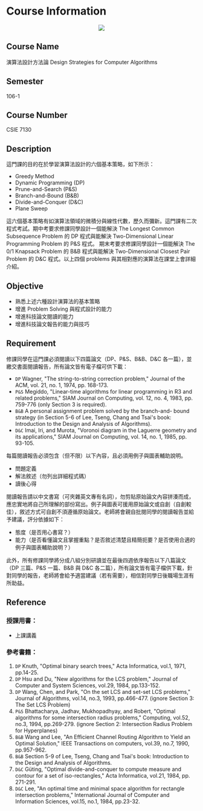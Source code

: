 # Course Information

<p align="center">
  <img src="https://i.imgur.com/aVhTSdu.png">
</p>

## Course Name

演算法設計方法論
Design Strategies for Computer Algorithms 

## Semester

106-1

## Course Number

CSIE 7130

## Description

這門課的目的在於學習演算法設計的六個基本策略，如下所示：

- Greedy Method
- Dynamic Programming (DP)
- Prune-and-Search (P&S)
- Branch-and-Bound (B&B)
- Divide-and-Conquer (D&C) 
- Plane Sweep 

這六個基本策略有如演算法領域的微積分與線性代數，歷久而彌新。這門課有二次程式考試。期中考要求修課同學設計一個能解決 The Longest Common Subsequence Problem 的 DP 程式與能解決 Two-Dimensional Linear Programming Problem 的 P&S 程式。 期末考要求修課同學設計一個能解決 The 0/1 Knapsack Problem 的 B&B 程式與能解決 Two-Dimensional Closest Pair Problem 的 D&C 程式。以上四個 problems 與其相對應的演算法在課堂上會詳細介紹。 

## Objective

- 熟悉上述六種設計演算法的基本策略
- 增進 Problem Solving 與程式設計的能力 
- 增進科技論文閱讀的能力 
- 增進科技論文報告的能力與技巧 

## Requirement

修課同學在這門課必須閱讀以下四篇論文（DP、P&S、B&B、D&C 各一篇），並繳交書面閱讀報告，所有論文皆有電子檔可供下載：

- `DP` Wagner, "The string-to-string correction problem," Journal of the ACM, vol. 21, no. 1, 1974, pp. 168-173.
- `P&S` Megiddo, "Linear-time algorithms for linear programming in R3 and related problems," SIAM Journal on Computing, vol. 12, no. 4, 1983, pp. 759-776 (only Section 3 is required).
- `B&B` A personal assignment problem solved by the branch-and- bound strategy (in Section 5-6 of Lee, Tseng, Chang and Tsai's book: Introduction to the Design and Analysis of Algorithms).
- `D&C` Imai, Iri, and Murota, "Voronoi diagram in the Laguerre geometry and its applications," SIAM Journal on Computing, vol. 14,  no. 1, 1985, pp. 93-105. 

每篇閱讀報告必須包含（但不限）以下內容，且必須用例子與圖表輔助說明。 

- 問題定義 
- 解法敘述（勿列出詳細程式碼）
- 讀後心得 

閱讀報告請以中文書寫（可夾雜英文專有名詞），勿剪貼原始論文內容拼湊而成，應忠實地將自己所理解的部份寫出。例子與圖表可援用原始論文或自創（自創較佳），敘述方式可自創不須遵循原始論文。老師將會親自批閱同學的閱讀報告並給予建議，評分依據如下：

- 態度（是否用心書寫？）
- 能力（是否看懂論文且掌握重點？是否敘述清楚且精簡扼要？是否使用合適的例子與圖表輔助說明？）

此外，所有修課同學將分成八組分別研讀並在最後四週依序報告以下八篇論文（DP 三篇、P&S 一篇、B&B 與 D&C 各二篇），所有論文皆有電子檔供下載，針對同學的報告，老師將會給予適當建議（若有需要），相信對同學日後職場生涯有所助益。

## Reference

### 授課用書：

- 上課講義

### 參考書籍： 

1. `DP` Knuth, "Optimal binary search trees," Acta Informatica, vol.1, 1971, pp.14-25.
2. `DP` Hsu and Du, "New algorithms for the LCS problem," Journal of Computer and System Sciences, vol.29, 1984, pp.133-152. 
3. `DP` Wang, Chen, and Park, "On the set LCS and set-set LCS problems," Journal of Algorithms, vol.14, no.3, 1993, pp.466-477. (ignore Section 3: The Set LCS Problem)
4. `P&S` Bhattacharya, Jadhav, Mukhopadhyay, and Robert, "Optimal algorithms for some intersection radius problems," Computing, vol.52, no.3, 1994, pp.269-279. (ignore Section 2: Intersection Radius Problem for Hyperplanes)
5. `B&B` Wang and Lee, "An Efficient Channel Routing Algorithm to Yield an Optimal Solution," IEEE Transactions on computers, vol.39, no.7, 1990, pp.957-962. 
6. `B&B` Section 5-9 of Lee, Tseng, Chang and Tsai's book: Introduction to the Design and Analysis of Algorithms.
7. `D&C` Güting, "Optimal divide-and-conquer to compute measure and contour for a set of iso-rectangles," Acta Informatica, vol.21, 1984, pp. 271-291.
8. `D&C` Lee, "An optimal time and minimal space algorithm for rectangle intersection problems," International Journal of Computer and Information Sciences, vol.15, no.1, 1984, pp.23-32. 

